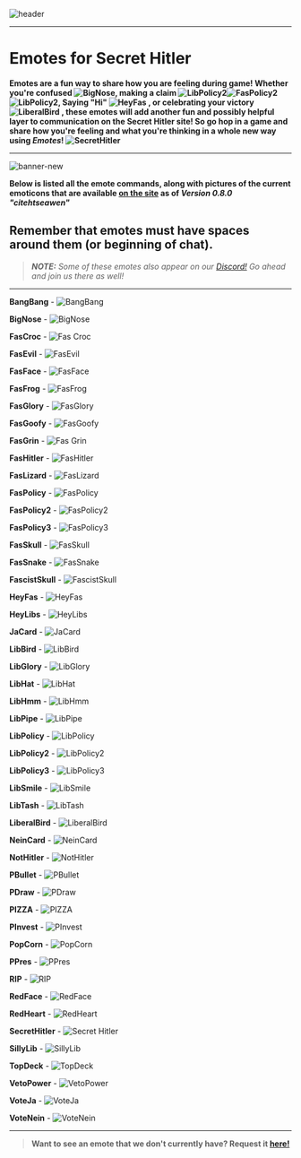 ![header](https://cdn.discordapp.com/attachments/335071937350860801/357617077881667584/hello1234.jpeg)  

***

# **Emotes for Secret Hitler**

**Emotes are a fun way to share how you are feeling during game! Whether you're confused ![BigNose](https://github.com/andy013/secret-hitler/blob/a0ae463f4cff4d76abd97c3addad489ebd9cb476/public/images/emotes/BigNose.png), making a claim ![LibPolicy2](https://github.com/andy013/secret-hitler/blob/a0ae463f4cff4d76abd97c3addad489ebd9cb476/public/images/emotes/LibPolicy2.png)![FasPolicy2](https://github.com/andy013/secret-hitler/blob/a0ae463f4cff4d76abd97c3addad489ebd9cb476/public/images/emotes/FasPolicy2.png)![LibPolicy2](https://github.com/andy013/secret-hitler/blob/a0ae463f4cff4d76abd97c3addad489ebd9cb476/public/images/emotes/LibPolicy2.png), Saying "Hi" ![HeyFas](https://github.com/andy013/secret-hitler/blob/a0ae463f4cff4d76abd97c3addad489ebd9cb476/public/images/emotes/HeyFas.png) , or celebrating your victory ![LiberalBird](https://github.com/andy013/secret-hitler/blob/a0ae463f4cff4d76abd97c3addad489ebd9cb476/public/images/emotes/LiberalBird.png) , these emotes will add another fun and possibly helpful layer to communication on the Secret Hitler site! So go hop in a game and share how you're feeling and what you're thinking in a whole new way using *Emotes*! ![SecretHitler](https://github.com/andy013/secret-hitler/blob/a0ae463f4cff4d76abd97c3addad489ebd9cb476/public/images/emotes/SecretHitler.png)**  
***

![banner-new](https://cdn.discordapp.com/attachments/342005757400842242/360588690768134145/banner-new.png)

**Below is listed all the emote commands, along with pictures of the current emoticons that are available [on the site](http://www.secrethitler.io/) as of *Version 0.8.0 "citehtseawen"*** 

## **Remember that emotes must have spaces around them (or beginning of chat).**

> ***NOTE:*** *Some of these emotes also appear on our [Discord!](https://discord.gg/secrethitlerio) Go ahead and join us there as well!*

****
 
**BangBang** - ![BangBang](https://github.com/andy013/secret-hitler/blob/master/public/images/emotes/BangBang.png?raw=true)
 
**BigNose** - ![BigNose](https://github.com/andy013/secret-hitler/blob/master/public/images/emotes/BigNose.png)
 
**FasCroc** - ![Fas Croc](https://github.com/andy013/secret-hitler/blob/master/public/images/emotes/FasCroc.png)
 
**FasEvil** - ![FasEvil](https://github.com/andy013/secret-hitler/blob/master/public/images/emotes/FasEvil.png)
 
**FasFace** - ![FasFace](https://github.com/andy013/secret-hitler/blob/master/public/images/emotes/FasFace.png)
 
**FasFrog** - ![FasFrog](https://github.com/andy013/secret-hitler/blob/master/public/images/emotes/FasFrog.png)
 
**FasGlory** - ![FasGlory](https://github.com/andy013/secret-hitler/blob/master/public/images/emotes/FasGlory.png)
 
**FasGoofy** - ![FasGoofy](https://github.com/andy013/secret-hitler/blob/master/public/images/emotes/FasGoofy.png)
 
**FasGrin** - ![Fas Grin](https://github.com/andy013/secret-hitler/blob/master/public/images/emotes/FasGrin.png)
 
**FasHitler** - ![FasHitler](https://github.com/andy013/secret-hitler/blob/master/public/images/emotes/FasHitler.png)
 
**FasLizard** - ![FasLizard](https://github.com/andy013/secret-hitler/blob/master/public/images/emotes/FasLizard.png)
 
**FasPolicy** - ![FasPolicy](https://github.com/andy013/secret-hitler/blob/master/public/images/emotes/FasPolicy.png)
 
**FasPolicy2** - ![FasPolicy2](https://github.com/andy013/secret-hitler/blob/master/public/images/emotes/FasPolicy2.png)
 
**FasPolicy3** - ![FasPolicy3](https://github.com/andy013/secret-hitler/blob/master/public/images/emotes/FasPolicy3.png)
 
**FasSkull** - ![FasSkull](https://github.com/andy013/secret-hitler/blob/master/public/images/emotes/FascistSkull.png)
 
**FasSnake** - ![FasSnake](https://github.com/andy013/secret-hitler/blob/master/public/images/emotes/FasSnake.png)
 
**FascistSkull** - ![FascistSkull](https://github.com/andy013/secret-hitler/blob/master/public/images/emotes/FascistSkull.png)
 
**HeyFas** - ![HeyFas](https://github.com/andy013/secret-hitler/blob/master/public/images/emotes/HeyFas.png)
 
**HeyLibs** - ![HeyLibs](https://github.com/andy013/secret-hitler/blob/master/public/images/emotes/HeyLibs.png)
 
**JaCard** - ![JaCard](https://github.com/andy013/secret-hitler/blob/master/public/images/emotes/JaCard.png)
 
**LibBird** - ![LibBird](https://github.com/andy013/secret-hitler/blob/master/public/images/emotes/LibBird.png)
 
**LibGlory** - ![LibGlory](https://github.com/andy013/secret-hitler/blob/master/public/images/emotes/LibGlory.png)
 
**LibHat** - ![LibHat](https://github.com/andy013/secret-hitler/blob/master/public/images/emotes/LibHat.png)
 
**LibHmm** - ![LibHmm](https://github.com/andy013/secret-hitler/blob/master/public/images/emotes/LibHmm.png)
 
**LibPipe** - ![LibPipe](https://github.com/andy013/secret-hitler/blob/master/public/images/emotes/LibPipe.png)
 
**LibPolicy** - ![LibPolicy](https://github.com/andy013/secret-hitler/blob/master/public/images/emotes/LibPolicy.png)
 
**LibPolicy2** - ![LibPolicy2](https://github.com/andy013/secret-hitler/blob/master/public/images/emotes/LibPolicy2.png)
 
**LibPolicy3** - ![LibPolicy3](https://github.com/andy013/secret-hitler/blob/master/public/images/emotes/LibPolicy3.png)
 
**LibSmile** - ![LibSmile](https://github.com/andy013/secret-hitler/blob/master/public/images/emotes/LibSmile.png)
 
**LibTash** - ![LibTash](https://github.com/andy013/secret-hitler/blob/master/public/images/emotes/LibTash.png)
 
**LiberalBird** - ![LiberalBird](https://github.com/andy013/secret-hitler/blob/master/public/images/emotes/LiberalBird.png)
 
**NeinCard** - ![NeinCard](https://github.com/andy013/secret-hitler/blob/master/public/images/emotes/NeinCard.png)
 
**NotHitler** - ![NotHitler](https://github.com/andy013/secret-hitler/blob/master/public/images/emotes/NotHitler.png)
 
**PBullet** - ![PBullet](https://github.com/andy013/secret-hitler/blob/master/public/images/emotes/PBullet.png)
 
**PDraw** - ![PDraw](https://github.com/andy013/secret-hitler/blob/master/public/images/emotes/PDraw.png)

**PIZZA** - ![PIZZA](https://github.com/LordVader9988/secret-hitler/blob/master/public/images/emotes/PIZZA.png)
 
**PInvest** - ![PInvest](https://github.com/andy013/secret-hitler/blob/master/public/images/emotes/PInvest.png)

**PopCorn** - ![PopCorn](https://github.com/LordVader9988/secret-hitler/blob/master/public/images/emotes/PopCorn.png)
 
**PPres** - ![PPres](https://github.com/andy013/secret-hitler/blob/master/public/images/emotes/PPres.png)
 
**RIP** - ![RIP](https://github.com/andy013/secret-hitler/blob/master/public/images/emotes/RIP.png) 
 
**RedFace** - ![RedFace](https://github.com/andy013/secret-hitler/blob/master/public/images/emotes/RedFace.png)

**RedHeart** - ![RedHeart](https://github.com/LordVader9988/secret-hitler/blob/master/public/images/emotes/RedHeart.png)
 
**SecretHitler** - ![Secret Hitler](https://github.com/andy013/secret-hitler/blob/master/public/images/emotes/SecretHitler.png)
 
**SillyLib** - ![SillyLib](https://github.com/andy013/secret-hitler/blob/master/public/images/emotes/SillyLib.png)
 
**TopDeck** - ![TopDeck](https://github.com/andy013/secret-hitler/blob/master/public/images/emotes/TopDeck.png)
 
**VetoPower** - ![VetoPower](https://github.com/andy013/secret-hitler/blob/master/public/images/emotes/VetoPower.png)
 
**VoteJa** - ![VoteJa](https://github.com/andy013/secret-hitler/blob/master/public/images/emotes/VoteJa.png)
 
**VoteNein** - ![VoteNein](https://github.com/andy013/secret-hitler/blob/master/public/images/emotes/VoteNein.png)  

***

> **Want to see an emote that we don't currently have? Request it [here!](https://github.com/cozuya/secret-hitler/issues/207)** 
